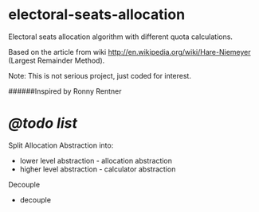 electoral-seats-allocation
==========================
Electoral seats allocation algorithm with different quota calculations.

Based on the article from wiki http://en.wikipedia.org/wiki/Hare-Niemeyer (Largest Remainder Method).

Note: This is not serious project, just coded for interest.

######Inspired by Ronny Rentner

_@todo list_ 
======
Split Allocation Abstraction into:
* lower level abstraction - allocation abstraction
* higher level abstraction - calculator abstraction
 
Decouple
* decouple
